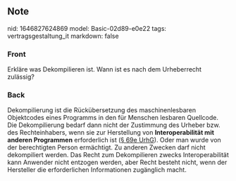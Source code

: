 ## Note
nid: 1646827624869
model: Basic-02d89-e0e22
tags: vertragsgestaltung_it
markdown: false

### Front
Erkläre was Dekompilieren ist. Wann ist es nach dem Urheberrecht zulässig?

### Back
<div>
  Dekompilierung ist die Rückübersetzung des maschinenlesbaren
  Objektcodes eines Programms in den für Menschen lesbaren
  Quellcode.
</div>
<div>
  Die Dekompilierung bedarf dann nicht der Zustimmung des Urheber
  bzw. des Rechteinhabers, wenn sie zur Herstellung von
  <b>Interoperabilität mit anderen Programmen</b> erforderlich ist
  (<a href="http://www.gesetze-im-internet.de/urhg/__69e.html">§
  69e UrhG</a>). Oder man wurde von der berechtigten Person
  ermächtigt. Zu anderen Zwecken darf nicht dekompiliert werden.
  Das Recht zum Dekompilieren zwecks Interoperabilität kann
  Anwender nicht entzogen werden, aber Recht besteht nicht, wenn
  der Hersteller die erforderlichen Informationen zugänglich macht.
</div>
